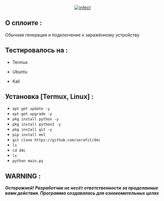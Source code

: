 <p align="center">
<a href=""><img title="infect" src="https://i.pinimg.com/736x/0b/7c/dd/0b7cdda89ad41e1084f46d0c20f5b80b.jpg"></a>
</p>


## О сплоите :

Обычная генерация и подключение к заражённому устройству

## Тестировалось на :

* Termux

* Ubuntu 

* Kali

## Установка [Termux, Linux] :

* `apt-get update -y`
* `apt-get upgrade -y`
* `pkg install python -y`
* `pkg install python2 -y`
* `pkg install git -y`
* `pip install eel`
* `git clone https://github.com/serafit/d4c`
* `ls`
* `cd d4c`
* `ls`
* `python main.py`


## WARNING : 
***Осторожней! Разработчик не несёт ответственности за проделанные вами действия. Программа создавалась для ознокомительных целях***
